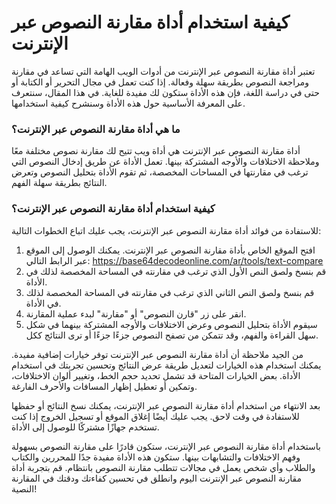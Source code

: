 كيفية استخدام أداة مقارنة النصوص عبر الإنترنت
=============================================

تعتبر أداة مقارنة النصوص عبر الإنترنت من أدوات الويب الهامة التي تساعد في مقارنة ومراجعة النصوص بطريقة سهلة وفعالة. إذا كنت تعمل في مجال التحرير أو الكتابة أو حتى في دراسة اللغة، فإن هذه الأداة ستكون لك مفيدة للغاية. في هذا المقال، سنتعرف على المعرفة الأساسية حول هذه الأداة وسنشرح كيفية استخدامها.

### ما هي أداة مقارنة النصوص عبر الإنترنت؟

أداة مقارنة النصوص عبر الإنترنت هي أداة ويب تتيح لك مقارنة نصوص مختلفة معًا وملاحظة الاختلافات والأوجه المشتركة بينها. تعمل الأداة عن طريق إدخال النصوص التي ترغب في مقارنتها في المساحات المخصصة، ثم تقوم الأداة بتحليل النصوص وتعرض النتائج بطريقة سهلة الفهم.

### كيفية استخدام أداة مقارنة النصوص عبر الإنترنت؟

للاستفادة من فوائد أداة مقارنة النصوص عبر الإنترنت، يجب عليك اتباع الخطوات التالية:

1. افتح الموقع الخاص بأداة مقارنة النصوص عبر الإنترنت. يمكنك الوصول إلى الموقع عبر الرابط التالي: <https://base64decodeonline.com/ar/tools/text-compare>
2. قم بنسخ ولصق النص الأول الذي ترغب في مقارنته في المساحة المخصصة لذلك في الأداة.
3. قم بنسخ ولصق النص الثاني الذي ترغب في مقارنته في المساحة المخصصة لذلك في الأداة.
4. انقر على زر "قارن النصوص" أو "مقارنة" لبدء عملية المقارنة.
5. سيقوم الأداة بتحليل النصوص وعرض الاختلافات والأوجه المشتركة بينهما في شكل سهل القراءة والفهم، وقد تتمكن من تصفح النصوص جزءًا جزءًا أو ترى النتائج ككل.

من الجيد ملاحظة أن أداة مقارنة النصوص عبر الإنترنت توفر خيارات إضافية مفيدة. يمكنك استخدام هذه الخيارات لتعديل طريقة عرض النتائج وتحسين تجربتك في استخدام الأداة. بعض الخيارات المتاحة قد تشمل تحديد حجم الخط، وتغيير ألوان الاختلافات، وتمكين أو تعطيل إظهار المسافات والأحرف الفارغة.

بعد الانتهاء من استخدام أداة مقارنة النصوص عبر الإنترنت، يمكنك نسخ النتائج أو حفظها للاستفادة في وقت لاحق. يجب عليك أيضًا إغلاق الموقع أو تسجيل الخروج إذا كنت تستخدم جهازًا مشتركًا للوصول إلى الأداة.

باستخدام أداة مقارنة النصوص عبر الإنترنت، ستكون قادرًا على مقارنة النصوص بسهولة وفهم الاختلافات والتشابهات بينها. ستكون هذه الأداة مفيدة جدًا للمحررين والكتاب والطلاب وأي شخص يعمل في مجالات تتطلب مقارنة النصوص بانتظام. قم بتجربة أداة مقارنة النصوص عبر الإنترنت اليوم وانطلق في تحسين كفاءتك ودقتك في المقارنة النصية!
